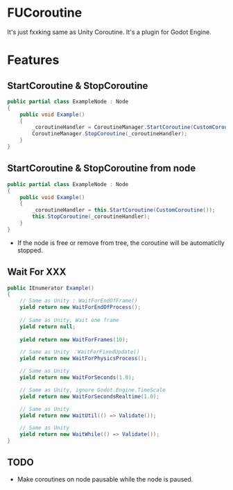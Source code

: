 # FUCoroutine
It's just fxxking same as Unity Coroutine.
It's a plugin for Godot Engine.

# Features

## StartCoroutine & StopCoroutine
```csharp
public partial class ExampleNode : Node
{
    public void Example()
    {
        _coroutineHandler = CoroutineManager.StartCoroutine(CustomCoroutine());
        CoroutineManager.StopCoroutine(_coroutineHandler);
    }
}
```

## StartCoroutine & StopCoroutine from node
```csharp
public partial class ExampleNode : Node
{
    public void Example()
    {
        _coroutineHandler = this.StartCoroutine(CustomCoroutine());
        this.StopCoroutine(_coroutineHandler);
    }
}
```
- If the node is free or remove from tree, the coroutine will be automaticlly stopped.

## Wait For XXX
```csharp
public IEnumerator Example()
{
    // Same as Unity : WaitForEndOfFrame()
    yield return new WaitForEndOfProcess();
    
    // Same as Unity, Wait one frame
    yield return null;
    
    yield return new WaitForFrames(10);

    // Same as Unity ：WaitForFixedUpdate()
    yield return new WaitForPhysicsProcess();

    // Same as Unity
    yield return new WaitForSeconds(1.0);

    // Same as Unity, ignore Godot.Engine.TimeScale
    yield return new WaitForSecondsRealtime(1.0);

    // Same as Unity
    yield return new WaitUtil(() => Validate());

    // Same as Unity
    yield return new WaitWhile(() => Validate());
}
```

## TODO 
- Make coroutines on node pausable while the node is paused.
